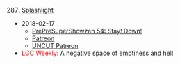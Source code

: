 287. [Splashlight](https://linuxgamecast.com/2018/02/linuxgamecast-weekly-287-splashlight/)
   * 2018-02-17
     * [PrePreSuperShowzen 54: Stay! Down!](https://www.patreon.com/posts/prepresupershowz-17067627)
     * [Patreon](https://www.patreon.com/posts/linuxgamecast-17070836)
     * [UNCUT Patreon](https://www.patreon.com/posts/lgc-weekly-287-17069202)
   * <span style="color:red">LGC Weekly:</span> A negative space of emptiness and hell
